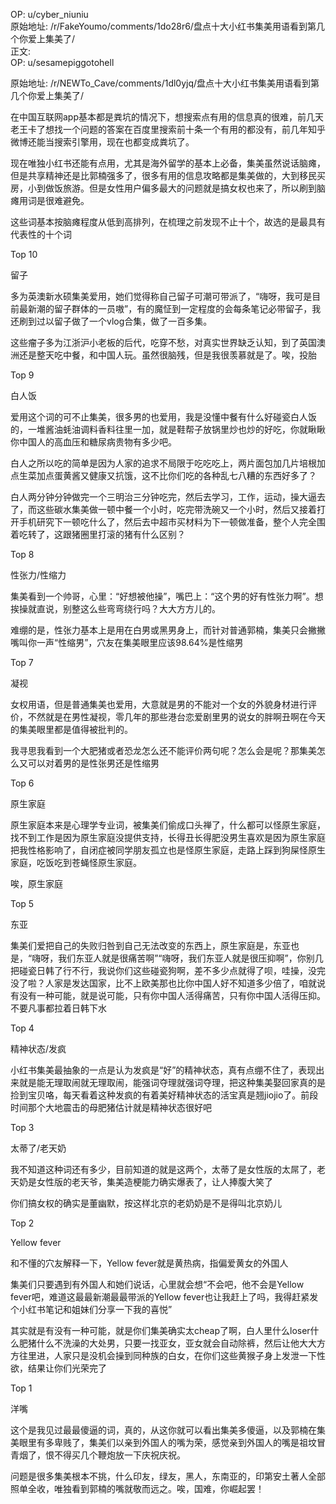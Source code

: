 
OP: u/cyber_niuniu  
原始地址: /r/FakeYoumo/comments/1do28r6/盘点十大小红书集美用语看到第几个你爱上集美了/  
正文:  
OP: u/sesamepiggotohell  

 原始地址: /r/NEWTo_Cave/comments/1dl0yjq/盘点十大小红书集美用语看到第几个你爱上集美了/  

在中国互联网app基本都是粪坑的情况下，想搜索点有用的信息真的很难，前几天老王卡了想找一个问题的答案在百度里搜索前十条一个有用的都没有，前几年知乎微博还能当搜索引擎用，现在也都变成粪坑了。

现在唯独小红书还能有点用，尤其是海外留学的基本上必备，集美虽然说话脑瘫，但是共享精神还是比郭楠强多了，很多有用的信息攻略都是集美做的，大到移民买房，小到做饭旅游。但是女性用户偏多最大的问题就是搞女权也来了，所以刷到脑瘫用词是很难避免。

这些词基本按脑瘫程度从低到高排列，在梳理之前发现不止十个，故选的是最具有代表性的十个词  

 Top 10

  
留子

  
多为英澳新水硕集美爱用，她们觉得称自己留子可潮可带派了，“嗨呀，我可是目前最新潮的留子群体的一员嗷”，有的魔怔到一定程度的会每条笔记必带留子，我还刷到过以留子做了一个vlog合集，做了一百多集。

  
这些瘤子多为江浙沪小老板的后代，吃穿不愁，对真实世界缺乏认知，到了英国澳洲还是整天吃中餐，和中国人玩。虽然很脑残，但是我很羡慕就是了。唉，投胎  

 Top 9

  
白人饭

  
爱用这个词的可不止集美，很多男的也爱用，我是没懂中餐有什么好碰瓷白人饭的，一堆酱油蚝油调料香料往里一加，就是鞋帮子放锅里炒也炒的好吃，你就瞅瞅你中国人的高血压和糖尿病贵物有多少吧。

白人之所以吃的简单是因为人家的追求不局限于吃吃吃上，两片面包加几片培根加点生菜加点蛋黄酱又健康又抗饿，这不比你们吃的各种乱七八糟的东西好多了？

  
白人两分钟分钟做完一个三明治三分钟吃完，然后去学习，工作，运动，操大逼去了，而这些碳水集美做一顿中餐一个小时，吃完带洗碗又一个小时，然后又接着打开手机研究下一顿吃什么了，然后去中超市买材料为下一顿做准备，整个人完全围着吃转了，这跟猪圈里打滚的猪有什么区别？  

 Top 8

  
性张力/性缩力

  
集美看到一个帅哥，心里：“好想被他操”，嘴巴上：“这个男的好有性张力啊”。想挨操就直说，别整这么些弯弯绕行吗？大大方方儿的。

  
难绷的是，性张力基本上是用在白男或黑男身上，而针对普通郭楠，集美只会撇撇嘴叫你一声“性缩男”，穴友在集美眼里应该98.64%是性缩男  

 Top 7

  
凝视

  
女权用语，但是普通集美也爱用，大意就是男的不能对一个女的外貌身材进行评价，不然就是在男性凝视，零几年的那些港台恋爱剧里男的说女的胖啊丑啊在今天的集美眼里都是值得被批判的。

  
我寻思我看到一个大肥猪或者恐龙怎么还不能评价两句呢？怎么会是呢？那集美怎么又可以对着男的是性张男还是性缩男  

 Top 6

  
原生家庭

  
原生家庭本来是心理学专业词，被集美们偷成口头禅了，什么都可以怪原生家庭，找不到工作是因为原生家庭没提供支持，长得丑长得肥没男生喜欢是因为原生家庭把我性格影响了，自闭症被同学朋友孤立也是怪原生家庭，走路上踩到狗屎怪原生家庭，吃饭吃到苍蝇怪原生家庭。

  
唉，原生家庭  

 Top 5

  
东亚

  
集美们爱把自己的失败归咎到自己无法改变的东西上，原生家庭是，东亚也是，“嗨呀，我们东亚人就是很痛苦啊”“嗨呀，我们东亚人就是很压抑啊”，你别几把碰瓷日韩了行不行，我说你们这些碰瓷狗啊，差不多少点就得了呗，哇操，没完没了啦？人家是发达国家，比不上欧美那也比你中国人好不知道多少倍了，咱就说有没有一种可能，就是说可能，只有你中国人活得痛苦，只有你中国人活得压抑。不要凡事都拉着日韩下水  

 Top 4

  
精神状态/发疯

  
小红书集美最抽象的一点是认为发疯是“好”的精神状态，真有点绷不住了，表现出来就是能无理取闹就无理取闹，能强词夺理就强词夺理，把这种集美娶回家真的是捡到宝贝咯，每天看着这种发疯的有着美好精神状态的活宝真是翘jiojio了。前段时间那个大地震击的母肥猪估计就是精神状态很好吧  

 Top 3

  
太蒂了/老天奶

  
我不知道这种词还有多少，目前知道的就是这两个，太蒂了是女性版的太屌了，老天奶是女性版的老天爷，集美造梗能力确实爆表了，让人捧腹大笑了

你们搞女权的确实是董幽默，按这样北京的老奶奶是不是得叫北京奶儿  

 Top 2

  
Yellow fever

和不懂的穴友解释一下，Yellow fever就是黄热病，指偏爱黄女的外国人  


集美们只要遇到有外国人和她们说话，心里就会想“不会吧，他不会是Yellow fever吧，难道这最最新潮最最带派的Yellow fever也让我赶上了吗，我得赶紧发个小红书笔记和姐妹们分享一下我的喜悦”

  
其实就是有没有一种可能，就是你们集美确实太cheap了啊，白人里什么loser什么肥猪什么不洗澡的大处男，只要一找亚女，亚女就会自动除裤，然后让他大大方方往里进，人家只是没机会操到同种族的白女，在你们这些黄猴子身上发泄一下性欲，结果让你们光荣完了  

 Top 1

  
洋嘴

  
这个是我见过最最傻逼的词，真的，从这你就可以看出集美多傻逼，以及郭楠在集美眼里有多卑贱了，集美们以亲到外国人的嘴为荣，感觉亲到外国人的嘴是祖坟冒青烟了，恨不得买几个鞭炮放一下庆祝庆祝。

  
问题是很多集美根本不挑，什么印友，绿友，黑人，东南亚的，印第安土著人全部照单全收，唯独看到郭楠的嘴就敬而远之。唉，国难，你崛起罢！
